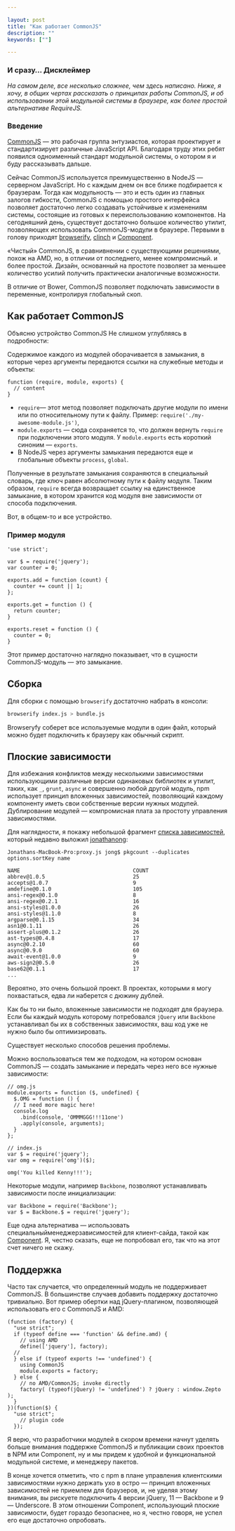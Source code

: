 ```yaml
---

layout: post
title: "Как работает CommonJS"
description: ""
keywords: [""]

---
```



### И сразу… Дисклеймер

_На самом деле, все несколько сложнее, чем здесь написано. Ниже, я хочу, в общих
чертах рассказать о принципах работы CommonJS, и об использовании этой модульной
системы в браузере, как более простой альтернативе RequireJS._


### Введение

[CommonJS][1] — это рабочая группа энтузиастов, которая проектирует и стандартизирует
различные JavaScript API. Благодаря труду этих ребят появился одноименный стандарт
модульной системы, о котором я и буду рассказывать дальше.

Сейчас CommonJS используется преимущественно в NodeJS — серверном JavaScript.
Но с каждым днем он все ближе подбирается к браузерам. Тогда как модульность —
это и есть один из главных залогов гибкости, CommonJS с помощью простого
интерфейса позволяет достаточно легко создавать устойчивые к изменениям системы,
состоящие из готовых к переиспользованию компонентов. На сегодняшний день,
существует достаточно большое количество утилит, позволяющех использовать
CommonJS-модули в браузере. Первыми в голову приходят [browserify][2], [clinch][3] и
[Component][4].

«Чистый» CommonJS, в сравнивнении с существующими решениями, похож на AMD, но,
в отличии от последнего, менее компромисный. и более простой. Дизайн, основанный
на простоте позволяет за меньшее количество усилий получить практически
аналогичные возможности.

В отличие от Bower, CommonJS позволяет подключать зависимости в переменные,
контролируя глобальный скоп.


## Как работает CommonJS

Объясню устройство CommonJS Не слишком углубляясь в подробности:

Содержимое каждого из модулей оборачивается в замыкания, в которые через
аргументы передаются ссылки на служебные методы и объекты:

```JS
function (require, module, exports) {
  // content 
}
```

-  `require`— этот метод позволяет подключать другие модули по имени или
   по относительному пути к файлу. Пример: `require('./my-awesome-module.js')`,
-  `module.exports` — сюда сохраняется то, что должен вернуть `require` при
   подключении этого модуля. У `module.exports` есть короткий синоним — `exports`.
-  В NodeJS через аргументы замыкания передаются еще и глобальные объекты
   `process`, `global`.


Полученные в результате замыкания сохраняются в специальный словарь, где ключ
равен абсолютному пути к файлу модуля. Таким образом, `require` всегда возвращает
ссылку на единственное замыкание, в котором хранится код модуля вне зависимости
от способа подключения. 

Вот, в общем-то и все устройство.  

### Пример модуля

```JS
'use strict';

var $ = require('jquery');
var counter = 0;

exports.add = function (count) {
  counter += count || 1;
};

exports.get = function () {
  return counter;
}

exports.reset = function () {
  counter = 0;
}
```


Этот пример достаточно наглядно показывает, что в сущности CommonJS-модуль — это
замыкание.


## Сборка

Для сборки с помощью `browserify` достаточно набрать в консоли:

```bash
browserify index.js > bundle.js
```

Browseryfy соберет все используемые модули в один файл, который можно будет
подключить к браузеру как обычный скрипт. 

## Плоские зависимости

Для избежания конфликтов между несколькими зависимостями использующими
различные версии одинаковых библиотек и утилит, таких, как `_`, `grunt`, `async` и
совершенно любой другой модуль, npm использует принцип вложенных зависимостей, 
позволяющий каждому компоненту иметь свои собственные версии нужных модулей.
Дублирование модулей — компромисная плата за простоту управления зависимостями.

Для наглядности, я покажу небольшой фрагмент [списка зависимостей][5], который недавно выложил
[jonathanong][6]:

```
Jonathans-MacBook-Pro:proxy.js jong$ pkgcount --duplicates
options.sortKey name
 
NAME                                    COUNT
abbrev@1.0.5                            25   
accepts@1.0.7                           9    
amdefine@0.1.0                          105  
ansi-regex@0.1.0                        8    
ansi-regex@0.2.1                        16   
ansi-styles@1.0.0                       26   
ansi-styles@1.1.0                       8    
argparse@0.1.15                         34   
asn1@0.1.11                             26   
assert-plus@0.1.2                       26   
ast-types@0.4.8                         17   
async@0.2.10                            60   
async@0.9.0                             60   
await-event@1.0.0                       9    
aws-sign2@0.5.0                         26   
base62@0.1.1                            17   
...
```

Вероятно, это очень большой проект. В проектах, которыми я могу похвастаться,
едва ли наберется с дюжину дублей.

Как бы то ни было, вложенные зависимости не подходят для браузера. Если бы
каждый модуль которому потребовался `jQuery` или `Backbone` устанавливал
бы их в собственных зависимостях, ваш код уже не нужно было бы оптимизировать.

Существует несколько способов решения проблемы.

Можно воспользоваться тем же подходом, на котором основан CommonJS — 
создать замыкание и передать через него все нужные зависимости:

```JS
// omg.js
module.exports = function ($, undefined) {
  $.OMG = function () {
  // I need more magic here!
  console.log
    .bind(console, 'OMMMGGG!!!11one')
    .apply(console, arguments);
  }
};
```

```JS
// index.js
var $ = require('jquery');
var omg = require('omg')($);

omg('You killed Kenny!!!');
```


Некоторые модули, например `Backbone`, позволяют устанавливать
зависимости после инициализации:

```JS
var Backbone = require('Backbone');
var $ = Backbone.$ = require('jquery');
```

Еще одна альтернатива — использовать специальныйменеджерзависимостей
для клиент-сайда, такой как [Component][7]. Я, честно сказать, еще
не попробовал его, так что на этот счет ничего не скажу.


## Поддержка

Часто так случается, что определенный модуль не поддерживает CommonJS. В большинстве
случаев добавить поддержку достаточно тривиально. Вот пример обертки над jQuery-плагином,
позволяющей использовать его с CommonJS и AMD:

```JS
(function (factory) {
  "use strict";
  if (typeof define === 'function' && define.amd) {
    // using AMD
    define(['jquery'], factory);
  //
  } else if (typeof exports !== 'undefined') {
    using CommonJS
    module.exports = factory;
  } else {
    // no AMD/CommonJS; invoke directly
    factory( (typeof(jQuery) != 'undefined') ? jQuery : window.Zepto );
  }
})(function($) {
  "use strict";
    // plugin code
  });
```

Я верю, что разработчики модулей в скором времени начнут уделять больше
внимания поддержке CommonJS и публикации своих проектов в NPM или Component,
ну и мы придем к удобной и функциональной модульной системе, и менеджеру
пакетов.

В конце хочется отметить, что с npm в плане управления клиентскими зависимостями
нужно держать ухо в остро — принцип вложенных зависимостей не приемлем для
браузеров, и, не уделяя этому внимания, вы рискуете подключить 4 версии jQuery,
11 — Backbone и 9 — Underscore. В этом отношении Component, использующий
плоские зависимости, будет гораздо безопаснее, но я, честно говоря, не успел его
еще достаточно опробовать.


[1]: http://www.commonjs.org/
[2]: http://browserify.org/
[3]: https://github.com/Meettya/clinch
[4]: http://component.io/
[5]: https://gist.github.com/jonathanong/2031166ee7e93b909b26
[6]: https://github.com/jonathanong
[7]: https://github.com/component/component
